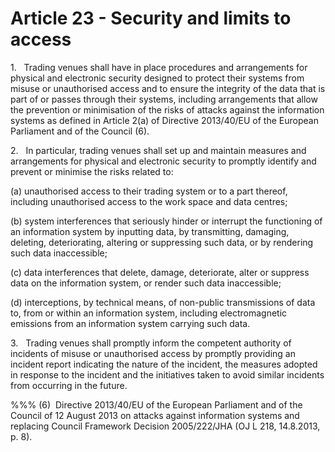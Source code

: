 # Article 23 - Security and limits to access


1.   Trading venues shall have in place procedures and arrangements for physical and electronic security designed to protect their systems from misuse or unauthorised access and to ensure the integrity of the data that is part of or passes through their systems, including arrangements that allow the prevention or minimisation of the risks of attacks against the information systems as defined in Article 2(a) of Directive 2013/40/EU of the European Parliament and of the Council (6).

2.   In particular, trading venues shall set up and maintain measures and arrangements for physical and electronic security to promptly identify and prevent or minimise the risks related to:

(a) unauthorised access to their trading system or to a part thereof, including unauthorised access to the work space and data centres;

(b) system interferences that seriously hinder or interrupt the functioning of an information system by inputting data, by transmitting, damaging, deleting, deteriorating, altering or suppressing such data, or by rendering such data inaccessible;

(c) data interferences that delete, damage, deteriorate, alter or suppress data on the information system, or render such data inaccessible;

(d) interceptions, by technical means, of non-public transmissions of data to, from or within an information system, including electromagnetic emissions from an information system carrying such data.

3.   Trading venues shall promptly inform the competent authority of incidents of misuse or unauthorised access by promptly providing an incident report indicating the nature of the incident, the measures adopted in response to the incident and the initiatives taken to avoid similar incidents from occurring in the future.

%%% (6)  Directive 2013/40/EU of the European Parliament and of the Council of 12 August 2013 on attacks against information systems and replacing Council Framework Decision 2005/222/JHA (OJ L 218, 14.8.2013, p. 8).
